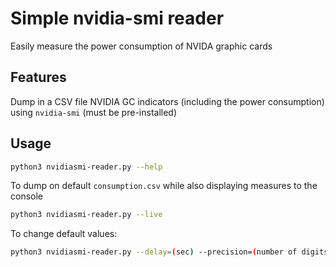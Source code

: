 # Simple nvidia-smi reader 

Easily measure the power consumption of NVIDA graphic cards

## Features

Dump in a CSV file NVIDIA GC indicators (including the power consumption) using ```nvidia-smi``` (must be pre-installed)

## Usage

```bash
python3 nvidiasmi-reader.py --help
```

To dump on default ```consumption.csv``` while also displaying measures to the console
```bash
python3 nvidiasmi-reader.py --live
```

To change default values:
```bash
python3 nvidiasmi-reader.py --delay=(sec) --precision=(number of digits) --output=consumption.csv
```
